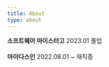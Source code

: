 ```yaml
---
title: About
type: about
---
```


**소프트웨어 마이스터고** 2023.01 졸업
</br>
</br>
**마이다스인** 2022.08.01 ~ 재직중
